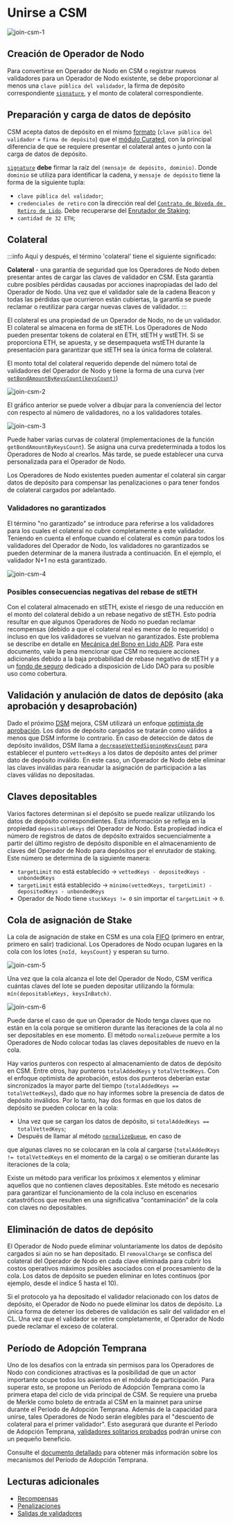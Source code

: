 # Unirse a CSM
![join-csm-1](../../../static/img/csm/join-csm-1.png)

## Creación de Operador de Nodo
Para convertirse en Operador de Nodo en CSM o registrar nuevos validadores para un Operador de Nodo existente, se debe proporcionar al menos una `clave pública del validador`, la firma de depósito correspondiente [`signature`](https://github.com/ethereum/consensus-specs/blob/v1.4.0/specs/phase0/beacon-chain.md#signingdata), y el monto de colateral correspondiente.

## Preparación y carga de datos de depósito
CSM acepta datos de depósito en el mismo [formato](../../contracts/node-operators-registry#addsigningkeys) (`clave pública del validador` + `firma de depósito`) que el [módulo Curated](../../contracts/node-operators-registry.md), con la principal diferencia de que se requiere presentar el colateral antes o junto con la carga de datos de depósito.

[`signature`](https://github.com/ethereum/consensus-specs/blob/v1.4.0/specs/phase0/beacon-chain.md#signingdata) **debe** firmar la raíz del `(mensaje de depósito, dominio)`. Donde `dominio` se utiliza para identificar la cadena, y `mensaje de depósito` tiene la forma de la siguiente tupla:
- `clave pública del validador`;
- `credenciales de retiro` con la dirección real del [`Contrato de Bóveda de Retiro de Lido`](../../contracts/withdrawal-vault). Debe recuperarse del [Enrutador de Staking](../../contracts/staking-router.md#getwithdrawalcredentials);
- `cantidad de 32 ETH`;

## Colateral

:::info
Aquí y después, el término 'colateral' tiene el siguiente significado:

**Colateral** - una garantía de seguridad que los Operadores de Nodo deben presentar antes de cargar las claves de validador en CSM. Esta garantía cubre posibles pérdidas causadas por acciones inapropiadas del lado del Operador de Nodo. Una vez que el validador sale de la cadena Beacon y todas las pérdidas que ocurrieron están cubiertas, la garantía se puede reclamar o reutilizar para cargar nuevas claves de validador.
:::

El colateral es una propiedad de un Operador de Nodo, no de un validador. El colateral se almacena en forma de stETH. Los Operadores de Nodo pueden presentar tokens de colateral en ETH, stETH y wstETH. Si se proporciona ETH, se apuesta, y se desempaqueta wstETH durante la presentación para garantizar que stETH sea la única forma de colateral.

El monto total del colateral requerido depende del número total de validadores del Operador de Nodo y tiene la forma de una curva (ver [`getBondAmountByKeysCount(keysCount)`](https://github.com/lidofinance/community-staking-module/blob/main/src/abstract/CSBondCurve.sol#L92))

![join-csm-2](../../../static/img/csm/join-csm-2.png)

El gráfico anterior se puede volver a dibujar para la conveniencia del lector con respecto al número de validadores, no a los validadores totales.

![join-csm-3](../../../static/img/csm/join-csm-3.png)

Puede haber varias curvas de colateral (implementaciones de la función `getBondAmountByKeysCount`). Se asigna una curva predeterminada a todos los Operadores de Nodo al crearlos. Más tarde, se puede establecer una curva personalizada para el Operador de Nodo.

Los Operadores de Nodo existentes pueden aumentar el colateral sin cargar datos de depósito para compensar las penalizaciones o para tener fondos de colateral cargados por adelantado.

### Validadores no garantizados
El término "no garantizado" se introduce para referirse a los validadores para los cuales el colateral no cubre completamente a este validador. Teniendo en cuenta el enfoque cuando el colateral es común para todos los validadores del Operador de Nodo, los validadores no garantizados se pueden determinar de la manera ilustrada a continuación. En el ejemplo, el validador N+1 no está garantizado.

![join-csm-4](../../../static/img/csm/join-csm-4.png)

### Posibles consecuencias negativas del rebase de stETH
Con el colateral almacenado en stETH, existe el riesgo de una reducción en el monto del colateral debido a un rebase negativo de stETH. Esto podría resultar en que algunos Operadores de Nodo no puedan reclamar recompensas (debido a que el colateral real es menor de lo requerido) o incluso en que los validadores se vuelvan no garantizados. Este problema se describe en detalle en [Mecánica del Bono en Lido ADR](https://hackmd.io/@lido/BJqWx7P0p). Para este documento, vale la pena mencionar que CSM no requiere acciones adicionales debido a la baja probabilidad de rebase negativo de stETH y a un [fondo de seguro](/contracts/insurance) dedicado a disposición de Lido DAO para su posible uso como cobertura.

## Validación y anulación de datos de depósito (aka aprobación y desaprobación)
Dado el próximo [DSM](https://hackmd.io/@lido/rJrTnEc2a) mejora, CSM utilizará un enfoque [optimista de aprobación](https://hackmd.io/@lido/ryw2Qo5ia). Los datos de depósito cargados se tratarán como válidos a menos que DSM informe lo contrario. En caso de detección de datos de depósito inválidos, DSM llama a [`decreaseVettedSigningKeysCount`](https://github.com/lidofinance/community-staking-module/blob/main/src/CSModule.sol#L861) para establecer el puntero `vettedKeys` a los datos de depósito antes del primer dato de depósito inválido. En este caso, un Operador de Nodo debe eliminar las claves inválidas para reanudar la asignación de participación a las claves válidas no depositadas.

## Claves depositables
Varios factores determinan si el depósito se puede realizar utilizando los datos de depósito correspondientes. Esta información se refleja en la propiedad `depositableKeys` del Operador de Nodo. Esta propiedad indica el número de registros de datos de depósito extraídos secuencialmente a partir del último registro de depósito disponible en el almacenamiento de claves del Operador de Nodo para depósitos por el enrutador de staking. Este número se determina de la siguiente manera:
-   `targetLimit` no está establecido -> `vettedKeys - depositedKeys - unbondedKeys`
-   `targetLimit` está establecido -> `mínimo(vettedKeys, targetLimit) - depositedKeys - unbondedKeys`
-   Operador de Nodo tiene `stuckKeys != 0` sin importar el `targetLimit` -> `0`.

## Cola de asignación de Stake

La cola de asignación de stake en CSM es una cola [FIFO](https://en.wikipedia.org/wiki/FIFO_(computing_and_electronics)) (primero en entrar, primero en salir) tradicional. Los Operadores de Nodo ocupan lugares en la cola con los lotes `{noId, keysCount}` y esperan su turno.

![join-csm-5](../../../static/img/csm/join-csm-5.png)

Una vez que la cola alcanza el lote del Operador de Nodo, CSM verifica cuántas claves del lote se pueden depositar utilizando la fórmula: `mín(depositableKeys, keysInBatch)`.

![join-csm-6](../../../static/img/csm/join-csm-6.png)

Puede darse el caso de que un Operador de Nodo tenga claves que no están en la cola porque se omitieron durante las iteraciones de la cola al no ser depositables en ese momento. El método `normalizeQueue` permite a los Operadores de Nodo colocar todas las claves depositables de nuevo en la cola.

Hay varios punteros con respecto al almacenamiento de datos de depósito en CSM. Entre otros, hay punteros `totalAddedKeys` y `totalVettedKeys`. Con el enfoque optimista de aprobación, estos dos punteros deberían estar sincronizados la mayor parte del tiempo (`totalAddedKeys == totalVettedKeys`), dado que no hay informes sobre la presencia de datos de depósito inválidos. Por lo tanto, hay dos formas en que los datos de depósito se pueden colocar en la cola:
- Una vez que se cargan los datos de depósito, si `totalAddedKeys == totalVettedKeys`;
- Después de llamar al método [`normalizeQueue`](https://github.com/lidofinance/community-staking-module/blob/main/src/CSModule.sol#L978), en caso de

 que algunas claves no se colocaran en la cola al cargarse (`totalAddedKeys != totalVettedKeys` en el momento de la carga) o se omitieran durante las iteraciones de la cola;

Existe un método para verificar los próximos `X` elementos y eliminar aquellos que no contienen claves depositables. Este método es necesario para garantizar el funcionamiento de la cola incluso en escenarios catastróficos que resulten en una significativa "contaminación" de la cola con claves no depositables.

## Eliminación de datos de depósito
El Operador de Nodo puede eliminar voluntariamente los datos de depósito cargados si aún no se han depositado. El `removalCharge` se confisca del colateral del Operador de Nodo en cada clave eliminada para cubrir los costos operativos máximos posibles asociados con el procesamiento de la cola. Los datos de depósito se pueden eliminar en lotes continuos (por ejemplo, desde el índice 5 hasta el 10).

Si el protocolo ya ha depositado el validador relacionado con los datos de depósito, el Operador de Nodo no puede eliminar los datos de depósito. La única forma de detener los deberes de validación es salir del validador en el CL. Una vez que el validador se retire completamente, el Operador de Nodo puede reclamar el exceso de colateral.

## Período de Adopción Temprana

Uno de los desafíos con la entrada sin permisos para los Operadores de Nodo con condiciones atractivas es la posibilidad de que un actor importante ocupe todos los asientos en el módulo de participación. Para superar esto, se propone un Período de Adopción Temprana como la primera etapa del ciclo de vida principal de CSM. Se requiere una prueba de Merkle como boleto de entrada al CSM en la mainnet para unirse durante el Período de Adopción Temprana. Además de la capacidad para unirse, tales Operadores de Nodo serán elegibles para el "descuento de colateral para el primer validador". Esto asegurará que durante el Período de Adopción Temprana, [validadores solitarios probados](https://github.com/lidofinance/community-staking-module/tree/main/artifacts/holesky/early-adoption) podrán unirse con un pequeño beneficio.

Consulte el [documento detallado](https://hackmd.io/@lido/HyKgaBMj6) para obtener más información sobre los mecanismos del Período de Adopción Temprana.

## Lecturas adicionales

- [Recompensas](rewards.md)
- [Penalizaciones](penalties.md)
- [Salidas de validadores](validator-exits.md)
